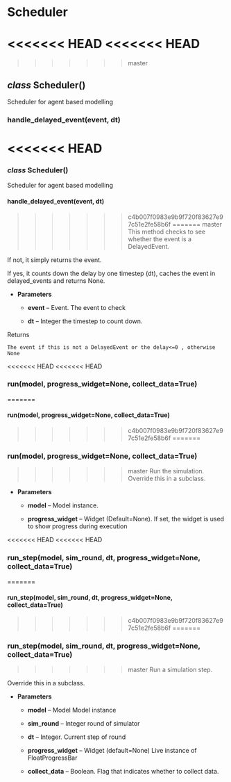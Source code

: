 # Scheduler


<<<<<<< HEAD
<<<<<<< HEAD
=======
>>>>>>> master
## _class_ Scheduler()
Scheduler for agent based modelling


### handle_delayed_event(event, dt)
<<<<<<< HEAD
=======
### _class_ Scheduler()
Scheduler for agent based modelling


#### handle_delayed_event(event, dt)
>>>>>>> c4b007f0983e9b9f720f83627e97c51e2fe58b6f
=======
>>>>>>> master
This method checks to see whether the event is a DelayedEvent.

If not, it simply returns the event.

If yes, it counts down the delay by one timestep (dt), caches the event in delayed_events and returns None.


* **Parameters**

    
    * **event** – Event.
    The event to check


    * **dt** – Integer
    the timestep to count down.


Returns

    The event if this is not a DelayedEvent or the delay<=0 , otherwise None


<<<<<<< HEAD
<<<<<<< HEAD
### run(model, progress_widget=None, collect_data=True)
=======
#### run(model, progress_widget=None, collect_data=True)
>>>>>>> c4b007f0983e9b9f720f83627e97c51e2fe58b6f
=======
### run(model, progress_widget=None, collect_data=True)
>>>>>>> master
Run the simulation.
Override this in a subclass.


* **Parameters**

    
    * **model** – Model instance.


    * **progress_widget** – Widget (Default=None).
    If set, the widget is used to show progress during execution



<<<<<<< HEAD
<<<<<<< HEAD
### run_step(model, sim_round, dt, progress_widget=None, collect_data=True)
=======
#### run_step(model, sim_round, dt, progress_widget=None, collect_data=True)
>>>>>>> c4b007f0983e9b9f720f83627e97c51e2fe58b6f
=======
### run_step(model, sim_round, dt, progress_widget=None, collect_data=True)
>>>>>>> master
Run a simulation step.

Override this in a subclass.


* **Parameters**

    
    * **model** – Model
    Model instance


    * **sim_round** – Integer
    round of simulator


    * **dt** – Integer.
    Current step of round


    * **progress_widget** – Widget (default=None)
    Live instance of FloatProgressBar


    * **collect_data** – Boolean.
    Flag that indicates whether to collect data.
